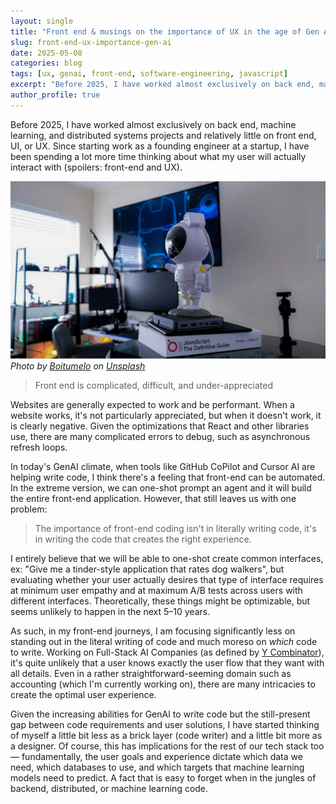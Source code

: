 ```yaml
---
layout: single
title: "Front end & musings on the importance of UX in the age of Gen AI"
slug: front-end-ux-importance-gen-ai
date: 2025-05-08
categories: blog
tags: [ux, genai, front-end, software-engineering, javascript]
excerpt: "Before 2025, I have worked almost exclusively on back end, machine learning, and distributed systems projects and relatively little on front end, UI, or UX."
author_profile: true
---
```


Before 2025, I have worked almost exclusively on back end, machine learning, and distributed systems projects and relatively little on front end, UI, or UX. Since starting work as a founding engineer at a startup, I have been spending a lot more time thinking about what my user will actually interact with (spoilers: front-end and UX).

![Photo by Boitumelo on Unsplash](/assets/images/blog/coding-unsplash-photo.png)
*Photo by [Boitumelo](https://unsplash.com/@writecodenow?utm_source=medium&utm_medium=referral) on [Unsplash](https://unsplash.com/?utm_source=medium&utm_medium=referral)*

> Front end is complicated, difficult, and under-appreciated

Websites are generally expected to work and be performant. When a website works, it's not particularly appreciated, but when it doesn't work, it is clearly negative. Given the optimizations that React and other libraries use, there are many complicated errors to debug, such as asynchronous refresh loops.

In today's GenAI climate, when tools like GitHub CoPilot and Cursor AI are helping write code, I think there's a feeling that front-end can be automated. In the extreme version, we can one-shot prompt an agent and it will build the entire front-end application. However, that still leaves us with one problem:

> The importance of front-end coding isn't in literally writing code, it's in writing the code that creates the right experience.

I entirely believe that we will be able to one-shot create common interfaces, ex: "Give me a tinder-style application that rates dog walkers", but evaluating whether your user actually desires that type of interface requires at minimum user empathy and at maximum A/B tests across users with different interfaces. Theoretically, these things might be optimizable, but seems unlikely to happen in the next 5–10 years.

As such, in my front-end journeys, I am focusing significantly less on standing out in the literal writing of code and much moreso on *which* code to write. Working on Full-Stack AI Companies (as defined by [Y Combinator](https://www.ycombinator.com/rfs)), it's quite unlikely that a user knows exactly the user flow that they want with all details. Even in a rather straightforward-seeming domain such as accounting (which I'm currently working on), there are many intricacies to create the optimal user experience.

Given the increasing abilities for GenAI to write code but the still-present gap between code requirements and user solutions, I have started thinking of myself a little bit less as a brick layer (code writer) and a little bit more as a designer. Of course, this has implications for the rest of our tech stack too — fundamentally, the user goals and experience dictate which data we need, which databases to use, and which targets that machine learning models need to predict. A fact that is easy to forget when in the jungles of backend, distributed, or machine learning code.